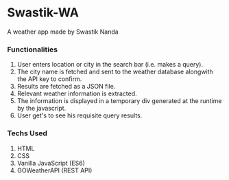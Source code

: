 # Swastik-WA
A weather app made by Swastik Nanda

### Functionalities
1. User enters location or city in the search bar (i.e. makes a query).
2. The city name is fetched and sent to the weather database alongwith the API key to confirm.
3. Results are fetched as a JSON file.
4. Relevant weather information is extracted.
5. The information is displayed in a temporary div generated at the runtime by the javascript.
6. User get's to see his requisite query results.


### Techs Used
1. HTML
2. CSS
3. Vanilla JavaScript (ES6)
4. GOWeatherAPI (REST API)
